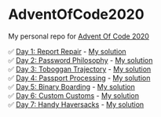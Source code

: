# AdventOfCode2020

My personal repo for [Advent Of Code 2020](https://adventofcode.com/2020)

:white_check_mark: [Day 1: Report Repair](https://adventofcode.com/2020/day/1) - [My solution](day1/script.py)  
:white_check_mark: [Day 2: Password Philosophy](https://adventofcode.com/2020/day/2) - [My solution](day2/script.py)  
:white_check_mark: [Day 3: Toboggan Trajectory](https://adventofcode.com/2020/day/3) - [My solution](day3/script.py)  
:white_check_mark: [Day 4: Passport Processing](https://adventofcode.com/2020/day/4) - [My solution](day4/script.py)  
:white_check_mark: [Day 5: Binary Boarding](https://adventofcode.com/2020/day/5) - [My solution](day5/script.py)  
:white_check_mark: [Day 6: Custom Customs](https://adventofcode.com/2020/day/6) - [My solution](day6/script.py)  
:white_check_mark: [Day 7: Handy Haversacks](https://adventofcode.com/2020/day/7) - [My solution](day7/script.py)  